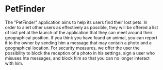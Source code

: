 # PetFinder

The "PetFinder" application aims to help its users find their lost pets. In order to alert other users as effectively as possible, they will be offered a list of lost pet at the launch of the application that they can meet around their geographical position. If you think you have found an animal, you can report it to the owner by sending him a message that may contain a photo and a geographical location. For security measures, we offer the user the possibility to block the reception of a photo in his settings, sign a user who misuses hte messages, and block him so that you can no longer interact with him.
